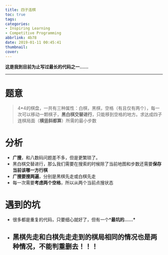 ```yaml
---
title: 四子连棋
toc: true
tags:
categories:
- Inspiring Learning
- Competitive Programming
abbrlink: 4b78
date: 2019-01-11 00:45:41
thumbnail:
cover:
---
```


**这是我到目前为止写过最长的代码之一……**

------

# 题意

> 4*4的棋盘，一共有三种属性：白棋，黑棋，空格（有且仅有两个），每一次可以移动一颗棋子，**黑白棋交替进行**，只能移到空格的地方。求达成四子连棋局面（**横竖斜都算**）所需的最小步数

# 分析

- **广搜**，和八数码问题差不多，但是更繁琐了。
- 黑白棋交替进行，那么我们需要在搜索的时候除了当前地图和步数还需要**保存当前该哪一方行棋**
- **广搜要搜两遍**，分别是黑棋先走或白棋先走
- 每一次需要**考虑两个空格**，所以从两个当前点搜状态

# 遇到的坑

- 很多都是重复的代码，只要细心就好了，但有一个***最坑的……\***

- ## 黑棋先走和白棋先走走到的棋局相同的情况也是两种情况，不能判重删去！！！